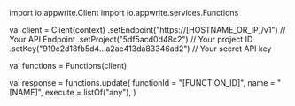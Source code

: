 import io.appwrite.Client
import io.appwrite.services.Functions

val client = Client(context)
    .setEndpoint("https://[HOSTNAME_OR_IP]/v1") // Your API Endpoint
    .setProject("5df5acd0d48c2") // Your project ID
    .setKey("919c2d18fb5d4...a2ae413da83346ad2") // Your secret API key

val functions = Functions(client)

val response = functions.update(
    functionId = "[FUNCTION_ID]",
    name = "[NAME]",
    execute = listOf("any"),
)
